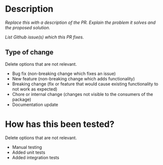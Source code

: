 # Description

_Replace this with a description of the PR. Explain the problem it solves and the proposed solution._

_List Github issue(s) which this PR fixes._

## Type of change

Delete options that are not relevant.

- Bug fix (non-breaking change which fixes an issue)
- New feature (non-breaking change which adds functionality)
- Breaking change (fix or feature that would cause existing functionality to not work as expected)
- Chore or internal change (changes not visible to the consumers of the package)
- Documentation update

# How has this been tested?

Delete options that are not relevant.

- Manual testing
- Added unit tests
- Added integration tests

<!--
Checklist:

- Unit tests have been added/updated
- Integration tests if it's browser specific quirk
- Documentation has been updated
-->
